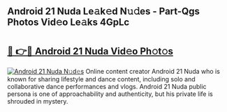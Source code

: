 ## Android 21 Nuda Le𝚊k𝚎d N𝚞𝚍es - Part-Qgs Photos Vid𝚎o Le𝚊ks 4GpLc

# <h2><a href="http://fbe3yn.evod.top/?m=Android+21+Nuda">🔗 👉🔴 Android 21 Nuda Vid𝚎o Ph𝚘t𝚘s</a></h2>

[![Android 21 Nuda N𝚞d𝚎s](https://i.imgur.com/8V9OHl7.gif)](http://fbe3yn.evod.top/?m=Android+21+Nuda)
Online content creator Android 21 Nuda who is known for sharing lifestyle and dance content, including solo and collaborative dance performances and vlogs. Android 21 Nuda public persona is one of approachability and authenticity, but his private life is shrouded in mystery. 
